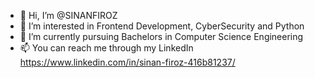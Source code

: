 - 👋 Hi, I’m @SINANFIROZ
- 👀 I’m interested in Frontend Development, CyberSecurity and Python
- 🌱 I’m currently pursuing Bachelors in Computer Science Engineering
- 📫 You can reach me through my LinkedIn https://www.linkedin.com/in/sinan-firoz-416b81237/

<!---
SINANFIROZ/SINANFIROZ is a ✨ special ✨ repository because its `README.md` (this file) appears on your GitHub profile.
You can click the Preview link to take a look at your changes.
--->
